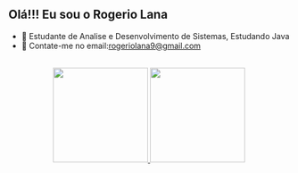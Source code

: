 ## Olá!!! Eu sou o Rogerio Lana


- 🌱 Estudante de Analise e Desenvolvimento de Sistemas, Estudando Java
- 💬 Contate-me no email:rogeriolana9@gmail.com


<div align="center" style="display: inline_block"><br>
<a href="https://github.com/rogeriolana">
<img height="170em" src="https://github-readme-stats.vercel.app/api?username=rogeriolana&show_icons=true&theme=neon&include_all_commits=true&count_private=true"/>
  
<a href="https://github.com/mariaiteixeira">
<img height="170em" src="https://github-readme-stats.vercel.app/api/top-langs/?username=rogeriolana&hide=html&layout=compact&theme=neon">
</div>

